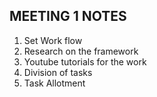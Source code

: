 <h2>MEETING 1 NOTES</h2>

1. Set Work flow
2. Research on the framework
3. Youtube tutorials for the work
4. Division of tasks
5. Task Allotment

